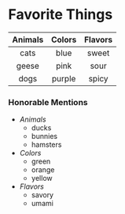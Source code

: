 # Favorite Things #

| **Animals** | **Colors** | **Flavors** |
|:-----------:|:----------:|:-----------:|
|    cats     |    blue    |    sweet    |
|    geese    |    pink    |    sour     |
|    dogs     |   purple   |    spicy    |  

### Honorable Mentions ###
* _Animals_ 
    + ducks
    + bunnies
    + hamsters
* _Colors_
    + green
    + orange
    + yellow
* _Flavors_
    + savory
    + umami
